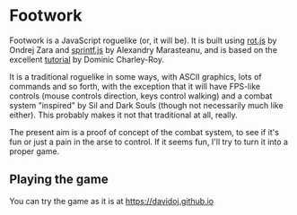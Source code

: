 # Footwork

Footwork is a JavaScript roguelike (or, it will be). It is built using
[rot.js](https://github.com/ondras/rot.js) by Ondrej Zara and
[sprintf.js](https://github.com/alexei/sprintf.js) by Alexandry
Marasteanu, and is based on the excellent
[tutorial](http://www.codingcookies.com/2013/04/01/building-a-roguelike-in-javascript-part-1/)
by Dominic Charley-Roy.

It is a traditional roguelike in some ways, with ASCII graphics, lots
of commands and so forth, with the exception that it will have
FPS-like controls (mouse controls direction, keys control walking) and
a combat system "inspired" by Sil and Dark Souls (though not
necessarily much like either). This probably makes it not that
traditional at all, really.

The present aim is a proof of concept of the combat system, to see if
it's fun or just a pain in the arse to control. If it seems fun, I'll
try to turn it into a proper game.

## Playing the game

You can try the game as it is at https://davidoj.github.io
